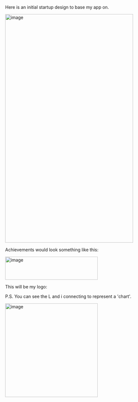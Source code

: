 Here is an initial startup design to base my app on.

<img width="412" height="734" alt="image" src="https://github.com/user-attachments/assets/9be47783-de5e-405a-b9b5-315272a019dc" />


Achievements would look something like this:

<img width="298" height="74" alt="image" src="https://github.com/user-attachments/assets/63367302-7b7e-4a42-a63a-bfb946cf7003" />


This will be my logo:

P.S. You can see the L and i connecting to represent a 'chart'.

<img width="298" height="301" alt="image" src="https://github.com/user-attachments/assets/480fed14-c22c-43e9-a22b-5418d93079ac" />
